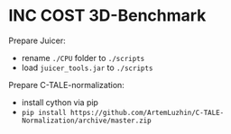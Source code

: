 # INC COST 3D-Benchmark

Prepare Juicer:

* rename `./CPU` folder to `./scripts`
* load `juicer_tools.jar` to `./scripts`

Prepare C-TALE-normalization:

* install cython via pip
* `pip install https://github.com/ArtemLuzhin/C-TALE-Normalization/archive/master.zip`
